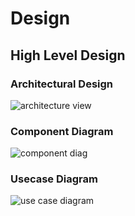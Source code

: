 # Design
## High Level Design
### Architectural Design
![architecture view](https://user-images.githubusercontent.com/80444408/114973087-551dc300-9e9d-11eb-8d8e-4ddd6903b985.PNG)

### Component Diagram
![component diag](https://user-images.githubusercontent.com/80444408/114974462-10475b80-9ea0-11eb-81ae-6413c5acdfdf.PNG)

### Usecase Diagram
![use case diagram](https://user-images.githubusercontent.com/80444408/114973097-5bac3a80-9e9d-11eb-86be-69044e01383b.PNG)

